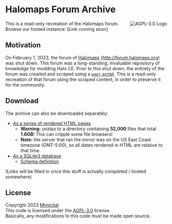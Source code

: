 # Halomaps Forum Archive

<a href="LICENSE.md"><img align="right" alt="AGPL-3.0 Logo"
src="https://www.gnu.org/graphics/agplv3-155x51.png">
</a>

This is a read-only recreation of the Halomaps forum. Browse our hosted instance: [Link coming soon]

## Motivation

On February 1, 2023, the forum of [Halomaps](http://halomaps.org) (http://forum.halomaps.org) was shut down. This forum was a long-standing, invaluable repository of knowledge for modding Halo CE. Prior to this shut down, the entirety of the forum was crawled and scraped using a [`wget` script](). This is a read-only recreation of that forum using the scraped content, in order to preserve it for the community.

## Download

The archive can also be downloaded separately:

- [As a series of rendered HTML pages]()
  - **Warning:** unzips to a directory containing **52,000** files that total **1.6GB**! This can cripple some file browsers!
  - **Note:** the server that ran the mirror was on the US East Coast timezone (GMT-5:00), so all dates rendered in HTML are relative to that time.
- [As a SQLite3 database]()
  - [Schema definition](server/database/migrations/20230120054431_init.js)

(Links will be filled in once this stuff is actually completed / hosted somewhere)

## License
Copyright 2023 [Mimickal](https://github.com/Mimickal)<br/>
This code is licensed under the [AGPL-3.0](https://www.gnu.org/licenses/agpl-3.0-standalone.html) license.<br/>
Basically, any modifications to this code must be made open source.

